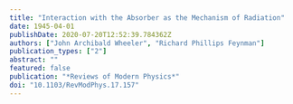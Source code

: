 ```yaml
---
title: "Interaction with the Absorber as the Mechanism of Radiation"
date: 1945-04-01
publishDate: 2020-07-20T12:52:39.784362Z
authors: ["John Archibald Wheeler", "Richard Phillips Feynman"]
publication_types: ["2"]
abstract: ""
featured: false
publication: "*Reviews of Modern Physics*"
doi: "10.1103/RevModPhys.17.157"
---
```


